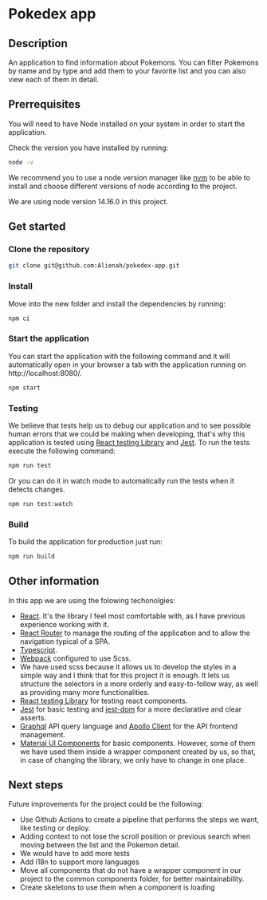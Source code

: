 # Pokedex app

## Description

An application to find information about Pokemons. You can filter Pokemons by name and by type and add them to your favorite list and you can also view each of them in detail.

## Prerrequisites

You will need to have Node installed on your system in order to start the application.

Check the version you have installed by running:

```bash
node -v
```

We recommend you to use a node version manager like [nvm](https://github.com/nvm-sh/nvm) to be able to install and choose different versions of node according to the project.

We are using node version 14.16.0 in this project.

## Get started

### Clone the repository

```bash
git clone git@github.com:Alienah/pokedex-app.git
```

### Install

Move into the new folder and install the dependencies by running:

```bash
npm ci
```

### Start the application

You can start the application with the following command and it will automatically open in your browser a tab with the application running on http://localhost:8080/.

```bash
npm start
```

### Testing

We believe that tests help us to debug our application and to see possible human errors that we could be making when developing, that's why this application is tested using [React testing Library](https://testing-library.com/docs/react-testing-library/intro/) and [Jest](https://jestjs.io/). To run the tests execute the following command:

```bash
npm run test
```

Or you can do it in watch mode to automatically run the tests when it detects changes.

```bash
npm run test:watch
```

### Build

To build the application for production just run:

```bash
npm run build
```

## Other information

In this app we are using the folowing techonolgies:

- [React](https://reactjs.org/). It's the library I feel most comfortable with, as I have previous experience working with it.
- [React Router](https://reactrouter.com/docs/en/v6/getting-started/overview) to manage the routing of the application and to allow the navigation typical of a SPA.
- [Typescript](https://www.typescriptlang.org/).
- [Webpack](https://webpack.js.org/) configured to use Scss.
- We have used scss because it allows us to develop the styles in a simple way and I think that for this project it is enough. It lets us structure the selectors in a more orderly and easy-to-follow way, as well as providing many more functionalities.
- [React testing Library](https://testing-library.com/docs/react-testing-library/intro/) for testing react components.
- [Jest](https://jestjs.io/) for basic testing and [jest-dom](https://github.com/testing-library/jest-dom) for a more declarative and clear asserts.
- [Graphql](https://graphql.org/) API query language and [Apollo Client](https://www.apollographql.com/docs/react/) for the API frontend management.
- [Material UI Components](https://mui.com/material-ui/getting-started/overview/) for basic components. However, some of them we have used them inside a wrapper component created by us, so that, in case of changing the library, we only have to change in one place.

## Next steps

Future improvements for the project could be the following:

- Use Github Actions to create a pipeline that performs the steps we want, like testing or deploy.
- Adding context to not lose the scroll position or previous search when moving between the list and the Pokemon detail.
- We would have to add more tests
- Add i18n to support more languages
- Move all components that do not have a wrapper component in our project to the common components folder, for better maintainability.
- Create skeletons to use them when a component is loading
